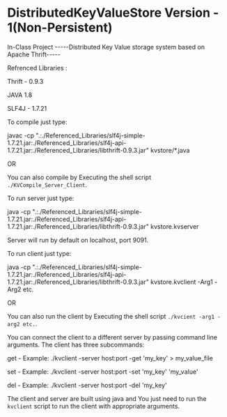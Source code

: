 # DistributedKeyValueStore Version - 1(Non-Persistent)
In-Class Project
-----Distributed Key Value storage system based on Apache Thrift-----

Refrenced Libraries :

Thrift - 0.9.3

JAVA 1.8

SLF4J - 1.7.21

To compile just type:

javac -cp ".:./Referenced_Libraries/slf4j-simple-1.7.21.jar:./Referenced_Libraries/slf4j-api-1.7.21.jar:./Referenced_Libraries/libthrift-0.9.3.jar"  kvstore/*.java

OR

You can also compile by Executing the shell script `./KVCompile_Server_Client`.

To run server just type:

java -cp ".:./Referenced_Libraries/slf4j-simple-1.7.21.jar:./Referenced_Libraries/slf4j-api-1.7.21.jar:./Referenced_Libraries/libthrift-0.9.3.jar"  kvstore.kvserver

Server will run by default on localhost, port 9091.

To run client just type:

java -cp ".:./Referenced_Libraries/slf4j-simple-1.7.21.jar:./Referenced_Libraries/slf4j-api-1.7.21.jar:./Referenced_Libraries/libthrift-0.9.3.jar"  kvstore.kvclient -Arg1 -Arg2 etc.

OR

You can also run the client by Executing the shell script `./kvcient -arg1 -arg2 etc.`.

You can connect the client to a different server by passing command line arguments.
The client has three subcommands:

get - Example: ./kvclient -server host:port -get 'my_key' > my_value_file

set - Example: ./kvclient -server host:port -set 'my_key' 'my_value'

del - Example: ./kvclient -server host:port -del 'my_key'


The client and server are built using java and You just need to run the `kvclient` script to run the client with appropriate arguments.
